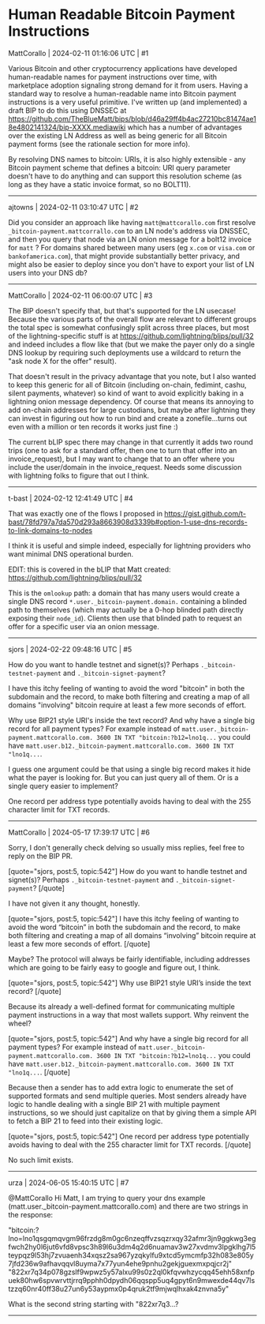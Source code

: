# Human Readable Bitcoin Payment Instructions

MattCorallo | 2024-02-11 01:16:06 UTC | #1

Various Bitcoin and other cryptocurrency applications have developed human-readable names for payment instructions over time, with marketplace adoption signaling strong demand for it from users. Having a standard way to resolve a human-readable name into Bitcoin payment instructions is a very useful primitive. I've written up (and implemented) a draft BIP to do this using DNSSEC at https://github.com/TheBlueMatt/bips/blob/d46a29ff4b4ac27210bc81474ae18e4802141324/bip-XXXX.mediawiki which has a number of advantages over the existing LN Address as well as being generic for all Bitcoin payment forms (see the rationale section for more info).

By resolving DNS names to bitcoin: URIs, it is also highly extensible - any Bitcoin payment scheme that defines a bitcoin: URI query parameter doesn't have to do anything and can support this resolution scheme (as long as they have a static invoice format, so no BOLT11).

-------------------------

ajtowns | 2024-02-11 03:10:47 UTC | #2

Did you consider an approach like having `matt@mattcorallo.com` first resolve `_bitcoin-payment.mattcorrallo.com` to an LN node's address via DNSSEC, and then you query that node via an LN onion message for a bolt12 invoice for `matt` ? For domains shared between many users (eg `x.com` or `visa.com` or `bankofamerica.com`), that might provide substantially better privacy, and might also be easier to deploy since you don't have to export your list of LN users into your DNS db?

-------------------------

MattCorallo | 2024-02-11 06:00:07 UTC | #3

The BIP doesn't specify that, but that's supported for the LN usecase! Because the various parts of the overall flow are relevant to different groups the total spec is somewhat confusingly split across three places, but most of the lightning-specific stuff is at https://github.com/lightning/blips/pull/32 and indeed includes a flow like that (but we make the payer only do a single DNS lookup by requiring such deployments use a wildcard to return the "ask node X for the offer" result).

That doesn't result in the privacy advantage that you note, but I also wanted to keep this generic for all of Bitcoin (including on-chain, fedimint, cashu, silent payments, whatever) so kind of want to avoid explicitly baking in a lightning onion message dependency. Of course that means its annoying to add on-chain addresses for large custodians, but maybe after lightning they can invest in figuring out how to run bind and create a zonefile...turns out even with a million or ten records it works just fine :)

The current bLIP spec there may change in that currently it adds two round trips (one to ask for a standard offer, then one to turn that offer into an invoice_request), but I may want to change that to an offer where you include the user/domain in the invoice_request. Needs some discussion with lightning folks to figure that out I think.

-------------------------

t-bast | 2024-02-12 12:41:49 UTC | #4

That was exactly one of the flows I proposed in https://gist.github.com/t-bast/78fd797a7da570d293a8663908d3339b#option-1-use-dns-records-to-link-domains-to-nodes

I think it is useful and simple indeed, especially for lightning providers who want minimal DNS operational burden.

EDIT: this is covered in the bLIP that Matt created: https://github.com/lightning/blips/pull/32

This is the `omlookup` path: a domain that has many users would create a single DNS record `*.user._bitcoin-payment.domain.` containing a blinded path to themselves (which may actually be a 0-hop blinded path directly exposing their `node_id`). Clients then use that blinded path to request an offer for a specific user via an onion message.

-------------------------

sjors | 2024-02-22 09:48:16 UTC | #5

How do you want to handle testnet and signet(s)? Perhaps `._bitcoin-testnet-payment` and `._bitcoin-signet-payment`?

I have this itchy feeling of wanting to avoid the word "bitcoin" in both the subdomain and the record, to make both filtering and creating a map of all domains "involving" bitcoin require at least a few more seconds of effort.

Why use BIP21 style URI's inside the text record? And why have a single big record for all payment types? For example instead of `matt.user._bitcoin-payment.mattcorallo.com. 3600 IN TXT "bitcoin:?b12=lno1q...` you could have `matt.user.b12._bitcoin-payment.mattcorallo.com. 3600 IN TXT "lno1q...`.

I guess one argument could be that using a single big record makes it hide what the payer is looking for. But you can just query all of them. Or is a single query easier to implement?

One record per address type potentially avoids having to deal with the 255 character limit for TXT records.

-------------------------

MattCorallo | 2024-05-17 17:39:17 UTC | #6

Sorry, I don't generally check delving so usually miss replies, feel free to reply on the BIP PR.

[quote="sjors, post:5, topic:542"]
How do you want to handle testnet and signet(s)? Perhaps `._bitcoin-testnet-payment` and `._bitcoin-signet-payment`?
[/quote]

I have not given it any thought, honestly. 

[quote="sjors, post:5, topic:542"]
I have this itchy feeling of wanting to avoid the word “bitcoin” in both the subdomain and the record, to make both filtering and creating a map of all domains “involving” bitcoin require at least a few more seconds of effort.
[/quote]

Maybe? The protocol will always be fairly identifiable, including addresses which are going to be fairly easy to google and figure out, I think.

[quote="sjors, post:5, topic:542"]
Why use BIP21 style URI’s inside the text record?
[/quote]

Because its already a well-defined format for communicating multiple payment instructions in a way that most wallets support. Why reinvent the wheel?

[quote="sjors, post:5, topic:542"]
And why have a single big record for all payment types? For example instead of `matt.user._bitcoin-payment.mattcorallo.com. 3600 IN TXT "bitcoin:?b12=lno1q...` you could have `matt.user.b12._bitcoin-payment.mattcorallo.com. 3600 IN TXT "lno1q...`.
[/quote]

Because then a sender has to add extra logic to enumerate the set of supported formats and send multiple queries. Most senders already have logic to handle dealing with a single BIP 21 with multiple payment instructions, so we should just capitalize on that by giving them a simple API to fetch a BIP 21 to feed into their existing logic.

[quote="sjors, post:5, topic:542"]
One record per address type potentially avoids having to deal with the 255 character limit for TXT records.
[/quote]

No such limit exists.

-------------------------

urza | 2024-06-05 15:40:15 UTC | #7

@MattCorallo Hi Matt, I am trying to query your dns example (matt.user._bitcoin-payment.mattcorallo.com) and there are two strings in the response:

"bitcoin:?lno=lno1qsgqmqvgm96frzdg8m0gc6nzeqffvzsqzrxqy32afmr3jn9ggkwg3egfwch2hy0l6jut6vfd8vpsc3h89l6u3dm4q2d6nuamav3w27xvdmv3lpgklhg7l5teypqz9l53hj7zvuaenh34xqsz2sa967yzqkylfu9xtcd5ymcmfp32h083e805y7jfd236w9afhavqqvl8uyma7x77yun4ehe9pnhu2gekjguexmxpqjcr2j" "822xr7q34p078gzslf9wpwz5y57alxu99s0z2ql0kfqvwhzycqq45ehh58xnfpuek80hw6spvwrvttjrrq9pphh0dpydh06qqspp5uq4gpyt6n9mwexde44qv7lstzzq60nr40ff38u27un6y53aypmx0p4qruk2tf9mjwqlhxak4znvna5y"

What is the second string starting with "822xr7q3...?

-------------------------

